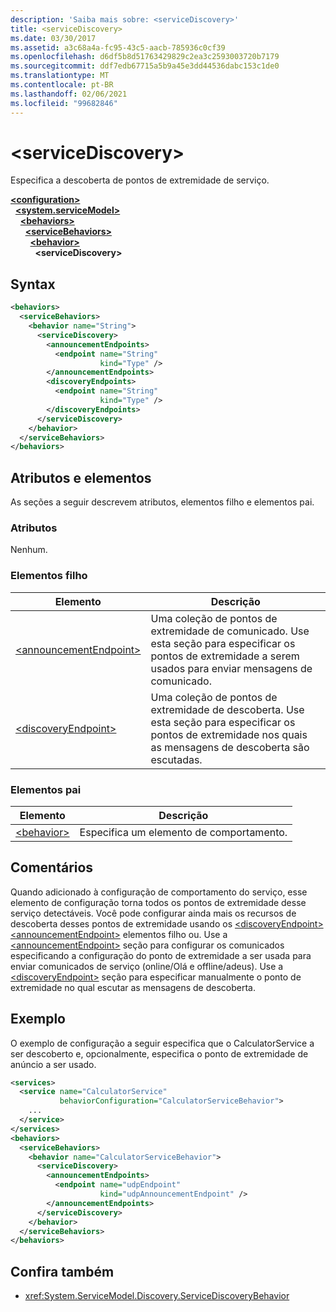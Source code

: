 ```yaml
---
description: 'Saiba mais sobre: <serviceDiscovery>'
title: <serviceDiscovery>
ms.date: 03/30/2017
ms.assetid: a3c68a4a-fc95-43c5-aacb-785936c0cf39
ms.openlocfilehash: d6df5b8d51763429829c2ea3c2593003720b7179
ms.sourcegitcommit: ddf7edb67715a5b9a45e3dd44536dabc153c1de0
ms.translationtype: MT
ms.contentlocale: pt-BR
ms.lasthandoff: 02/06/2021
ms.locfileid: "99682846"
---
```

# \<serviceDiscovery>

Especifica a descoberta de pontos de extremidade de serviço.  
  
[**\<configuration>**](../configuration-element.md)\
&nbsp;&nbsp;[**\<system.serviceModel>**](system-servicemodel.md)\
&nbsp;&nbsp;&nbsp;&nbsp;[**\<behaviors>**](behaviors.md)\
&nbsp;&nbsp;&nbsp;&nbsp;&nbsp;&nbsp;[**\<serviceBehaviors>**](servicebehaviors.md)\
&nbsp;&nbsp;&nbsp;&nbsp;&nbsp;&nbsp;&nbsp;&nbsp;[**\<behavior>**](behavior-of-servicebehaviors.md)\
&nbsp;&nbsp;&nbsp;&nbsp;&nbsp;&nbsp;&nbsp;&nbsp;&nbsp;&nbsp;**\<serviceDiscovery>**  
  
## <a name="syntax"></a>Syntax  
  
```xml  
<behaviors>
  <serviceBehaviors>
    <behavior name="String">
      <serviceDiscovery>
        <announcementEndpoints>
          <endpoint name="String"
                    kind="Type" />
        </announcementEndpoints>
        <discoveryEndpoints>
          <endpoint name="String"
                    kind="Type" />
        </discoveryEndpoints>
      </serviceDiscovery>
    </behavior>
  </serviceBehaviors>
</behaviors>
```  
  
## <a name="attributes-and-elements"></a>Atributos e elementos  

 As seções a seguir descrevem atributos, elementos filho e elementos pai.  
  
### <a name="attributes"></a>Atributos  

 Nenhum.  
  
### <a name="child-elements"></a>Elementos filho  
  
|Elemento|Descrição|  
|-------------|-----------------|  
|[\<announcementEndpoint>](announcementendpoint.md)|Uma coleção de pontos de extremidade de comunicado. Use esta seção para especificar os pontos de extremidade a serem usados para enviar mensagens de comunicado.|  
|[\<discoveryEndpoint>](discoveryendpoint.md)|Uma coleção de pontos de extremidade de descoberta. Use esta seção para especificar os pontos de extremidade nos quais as mensagens de descoberta são escutadas.|  
  
### <a name="parent-elements"></a>Elementos pai  
  
|Elemento|Descrição|  
|-------------|-----------------|  
|[\<behavior>](behavior-of-endpointbehaviors.md)|Especifica um elemento de comportamento.|  
  
## <a name="remarks"></a>Comentários  

 Quando adicionado à configuração de comportamento do serviço, esse elemento de configuração torna todos os pontos de extremidade desse serviço detectáveis. Você pode configurar ainda mais os recursos de descoberta desses pontos de extremidade usando os [\<discoveryEndpoint>](discoveryendpoint.md) [\<announcementEndpoint>](announcementendpoint.md) elementos filho ou. Use a [\<announcementEndpoint>](announcementendpoint.md) seção para configurar os comunicados especificando a configuração do ponto de extremidade a ser usada para enviar comunicados de serviço (online/Olá e offline/adeus). Use a [\<discoveryEndpoint>](discoveryendpoint.md) seção para especificar manualmente o ponto de extremidade no qual escutar as mensagens de descoberta.  
  
## <a name="example"></a>Exemplo  

 O exemplo de configuração a seguir especifica que o CalculatorService a ser descoberto e, opcionalmente, especifica o ponto de extremidade de anúncio a ser usado.  
  
```xml  
<services>
  <service name="CalculatorService"
           behaviorConfiguration="CalculatorServiceBehavior">
    ...
  </service>
</services>
<behaviors>
  <serviceBehaviors>
    <behavior name="CalculatorServiceBehavior">
      <serviceDiscovery>
        <announcementEndpoints>
          <endpoint name="udpEndpoint"
                    kind="udpAnnouncementEndpoint" />
        </announcementEndpoints>
      </serviceDiscovery>
    </behavior>
  </serviceBehaviors>
</behaviors>
```  
  
## <a name="see-also"></a>Confira também

- <xref:System.ServiceModel.Discovery.ServiceDiscoveryBehavior>
